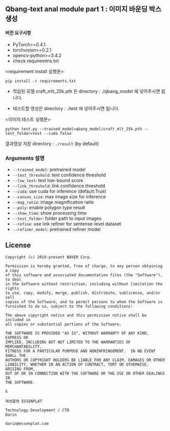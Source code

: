 

## Qbang-text anal module part 1 : 이미지 바운딩 박스 생성


#### 버전 요구사항
- PyTorch>=0.4.1
- torchvision>=0.2.1
- opencv-python>=3.4.2
- check requiremtns.txt

<requirement install 실행문>
```
pip install -r requirements.txt
```


* 학습된 모델 craft_mlt_25k.pth 은  directory : ./qbang_model
에 넣어주시면 됩니다.

* 테스트할 영상은  directory : ./test
  에 넣어주시면 됩니다.
  
<이미지 테스트 실행문>  
``` (with python 3.7)
python test.py --trained_model=qbang_model/craft_mlt_25k.pth --test_folder=test --cuda false
```

결과영상 저장 directory :  `./result` (by default)

### Arguments 설명 
* `--trained_model`: pretrained model
* `--text_threshold`: text confidence threshold
* `--low_text`: text low-bound score
* `--link_threshold`: link confidence threshold
* `--cuda`: use cuda for inference (default:True)
* `--canvas_size`: max image size for inference
* `--mag_ratio`: image magnification ratio
* `--poly`: enable polygon type result
* `--show_time`: show processing time
* `--test_folder`: folder path to input images
* `--refine`: use link refiner for sentense-level dataset
* `--refiner_model`: pretrained refiner model




## License
```
Copyright (c) 2019-present NAVER Corp.

Permission is hereby granted, free of charge, to any person obtaining a copy
of this software and associated documentation files (the "Software"), to deal
in the Software without restriction, including without limitation the rights
to use, copy, modify, merge, publish, distribute, sublicense, and/or sell
copies of the Software, and to permit persons to whom the Software is
furnished to do so, subject to the following conditions:

The above copyright notice and this permission notice shall be included in
all copies or substantial portions of the Software.

THE SOFTWARE IS PROVIDED "AS IS", WITHOUT WARRANTY OF ANY KIND, EXPRESS OR
IMPLIED, INCLUDING BUT NOT LIMITED TO THE WARRANTIES OF MERCHANTABILITY,
FITNESS FOR A PARTICULAR PURPOSE AND NONINFRINGEMENT.  IN NO EVENT SHALL THE
AUTHORS OR COPYRIGHT HOLDERS BE LIABLE FOR ANY CLAIM, DAMAGES OR OTHER
LIABILITY, WHETHER IN AN ACTION OF CONTRACT, TORT OR OTHERWISE, ARISING FROM,
OUT OF OR IN CONNECTION WITH THE SOFTWARE OR THE USE OR OTHER DEALINGS IN
THE SOFTWARE.

&

에센플랫 ESSENPLAT

Technology Development / CTO
Darin

darin@essenplat.com

```
